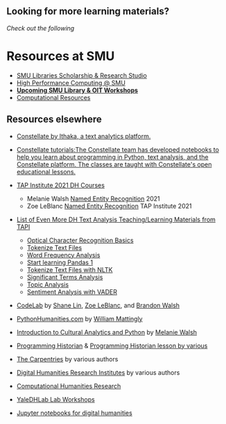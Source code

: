 
## Looking for more learning materials? 

*Check out the following*

# Resources at SMU 
* [SMU Libraries Scholarship & Research Studio](https://www.smu.edu/Libraries/scholarship)
* [High Performance Computing @ SMU](https://www.smu.edu/OIT/Services/HPC)
* [**Upcoming SMU Library & OIT Workshops**](https://libcal.smu.edu/calendar/?cid=-1&t=g&d=0000-00-00&cal=-1&inc=0)
* [Computational Resources](https://guides.smu.edu/computationalskills)

## Resources elsewhere

* [Constellate by Ithaka, a text analytics platform.](http://labs.jstor.org/projects/text-mining/)
* [Constellate tutorials:The Constellate team has developed notebooks to help you learn about programming in Python, text analysis, and the Constellate platform. The classes are taught with Constellate's open educational lessons.](https://constellate.org/tutorials)
* [TAP Institute 2021 DH Courses](https://nkelber.github.io/tapi2021/book/intro.html)
    * Melanie Walsh [Named Entity Recognition](https://melaniewalsh.github.io/Intro-Cultural-Analytics/05-Text-Analysis/12-Named-Entity-Recognition.html) 2021
    * Zoe LeBlanc [Named Entity Recognition](https://nkelber.github.io/tapi2021/book/courses/ner.html) TAP Institute 2021
* [List of Even More DH Text Analysis Teaching/Learning Materials from TAPI](https://labs.jstor.org/projects/text-analysis-pedagogy-institute-2/#more-dh-text-analysis)
    * [Optical Character Recognition Basics](https://constellate.org/tutorials/ocr-basics.ipynb)
    * [Tokenize Text Files](https://constellate.org/tutorials/tokenizing-text-files.ipynb)
    * [Word Frequency Analysis](https://constellate.org/tutorials/exploring-word-frequencies.ipynb)
    * [Start learning Pandas 1](https://constellate.org/tutorials/pandas-1.ipynb)
    * [Tokenize Text Files with NLTK](https://constellate.org/tutorials/tokenize-text-files-with-nltk-for-research.ipynb)
    * [Significant Terms Analysis](https://constellate.org/tutorials/finding-significant-terms.ipynb)
    * [Topic Analysis](https://constellate.org/tutorials/finding-significant-terms.ipynb)
    * [Sentiment Analysis with VADER](https://constellate.org/tutorials/finding-significant-terms.ipynb)

* [CodeLab](https://github.com/ZoeLeBlanc/CodeLab) by [Shane Lin](https://www.library.virginia.edu/staff/ssl2ab), [Zoe LeBlanc](https://zoeleblanc.com/), and [Brandon Walsh](https://scholarslab.lib.virginia.edu/people/brandon-walsh/)

* [PythonHumanities.com](https://pythonhumanities.com/about/) by [William Mattingly](https://wjbmattingly.com/)
* [Introduction to Cultural Analytics and Python](https://melaniewalsh.github.io/Intro-Cultural-Analytics/welcome.html) by [Melanie Walsh](https://melaniewalsh.org/)
* [Programming Historian](https://programminghistorian.org/) & [Programming Historian lesson by various](https://programminghistorian.org/en/lessons/) 

* [The Carpentries](https://carpentries.org/workshops-curricula/) by various authors

* [Digital Humanities Research Institutes](https://www.dhinstitutes.org/curricula/) by various authors

* [Computational Humanities Research](https://discourse.computational-humanities-research.org/) 

* [YaleDHLab Lab Workshops](https://github.com/YaleDHLab/lab-workshops) 

* [Jupyter notebooks for digital humanities](https://github.com/quinnanya/dh-jupyter/blob/master/README.md)
  





